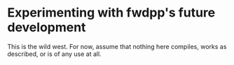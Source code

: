 # Experimenting with fwdpp's future development

This is the wild west.  For now, assume that nothing here compiles, works as described, or is of any use at all.
